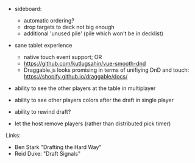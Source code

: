 

- sideboard:
    - automatic ordering?
    - drop targets to deck not big enough
    - additional 'unused pile' (pile which won't be in decklist) 

- sane tablet experience
   - native touch event support; OR
   - https://github.com/kutlugsahin/vue-smooth-dnd
   - Draggable.js looks promising in terms of unifiying DnD and touch: 
     https://shopify.github.io/draggable/docs/

- ability to see the other players at the table in multiplayer
- ability to see other players colors after the draft in single player
- ability to rewind draft?
- let the host remove players (rather than distributed pick timer)

Links:

- Ben Stark "Drafting the Hard Way"
- Reid Duke: "Draft Signals"

